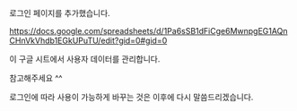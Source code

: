 로그인 페이지를 추가했습니다. 

https://docs.google.com/spreadsheets/d/1Pa6sSB1dFiCge6MwnpgEG1AQnCHnVkVhdb1EGkUPuTU/edit?gid=0#gid=0

이 구글 시트에서 사용자 데이터를 관리합니다.

참고해주세요 ^^

로그인에 따라 사용이 가능하게 바꾸는 것은 이후에 다시 말씀드리겠습니다.
